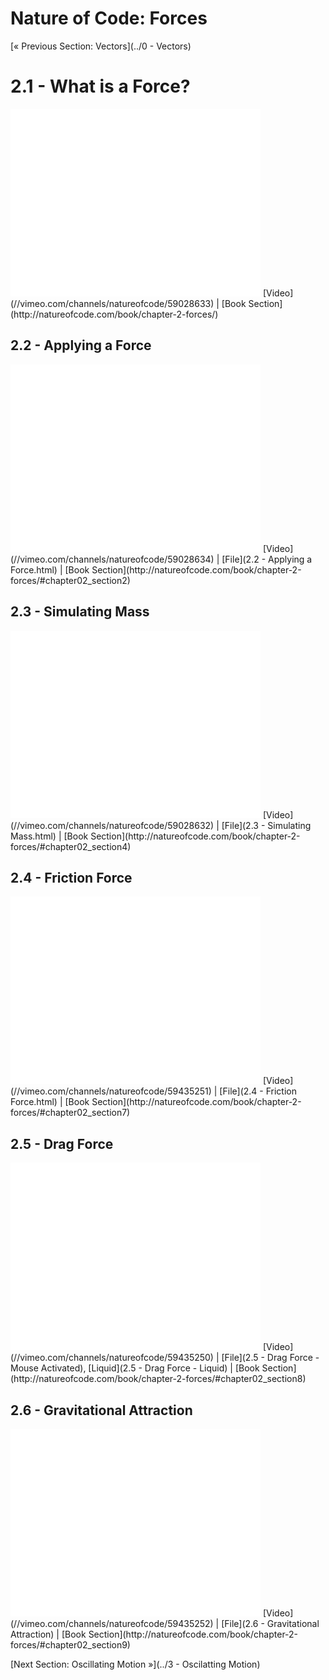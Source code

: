 # Nature of Code: Forces
[&laquo; Previous Section: Vectors](../0 - Vectors)

# 2.1 - What is a Force?
<iframe src="//player.vimeo.com/video/59028633" width="400" height="300" frameborder="0" webkitallowfullscreen mozallowfullscreen allowfullscreen></iframe>
[Video](//vimeo.com/channels/natureofcode/59028633) | [Book Section](http://natureofcode.com/book/chapter-2-forces/)

## 2.2 - Applying a Force
<iframe src="//player.vimeo.com/video/59028634" width="400" height="300" frameborder="0" webkitallowfullscreen mozallowfullscreen allowfullscreen></iframe>
[Video](//vimeo.com/channels/natureofcode/59028634) | [File](2.2 - Applying a Force.html) | [Book Section](http://natureofcode.com/book/chapter-2-forces/#chapter02_section2)

## 2.3 - Simulating Mass
<iframe src="//player.vimeo.com/video/59028632" width="400" height="300" frameborder="0" webkitallowfullscreen mozallowfullscreen allowfullscreen></iframe>
[Video](//vimeo.com/channels/natureofcode/59028632) | [File](2.3 - Simulating Mass.html) | [Book Section](http://natureofcode.com/book/chapter-2-forces/#chapter02_section4)

## 2.4 - Friction Force
<iframe src="//player.vimeo.com/video/59435251" width="400" height="300" frameborder="0" webkitallowfullscreen mozallowfullscreen allowfullscreen></iframe>
[Video](//vimeo.com/channels/natureofcode/59435251) | [File](2.4 - Friction Force.html) | [Book Section](http://natureofcode.com/book/chapter-2-forces/#chapter02_section7)

## 2.5 - Drag Force
<iframe src="//player.vimeo.com/video/59435250" width="400" height="300" frameborder="0" webkitallowfullscreen mozallowfullscreen allowfullscreen></iframe>
[Video](//vimeo.com/channels/natureofcode/59435250) | [File](2.5 - Drag Force - Mouse Activated), [Liquid](2.5 - Drag Force - Liquid) | [Book Section](http://natureofcode.com/book/chapter-2-forces/#chapter02_section8)

## 2.6 - Gravitational Attraction
<iframe src="//player.vimeo.com/video/59435252" width="400" height="300" frameborder="0" webkitallowfullscreen mozallowfullscreen allowfullscreen></iframe>
[Video](//vimeo.com/channels/natureofcode/59435252) | [File](2.6 - Gravitational Attraction) | [Book Section](http://natureofcode.com/book/chapter-2-forces/#chapter02_section9)

[Next Section: Oscillating Motion &raquo;](../3 - Oscilatting Motion)

